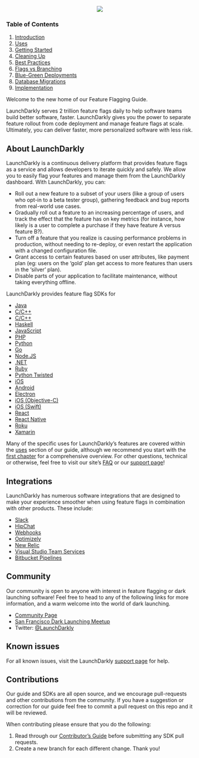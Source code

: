 <p align="center">
  <img src="http://blog.launchdarkly.com/wp-content/uploads/2016/02/ld_logo_blue.png">
</p>

### Table of Contents
1. [Introduction](https://github.com/launchdarkly/featureflags/blob/master/1%20-%20Introduction.md)
2. [Uses](https://github.com/launchdarkly/featureflags/blob/master/2%20-%20Uses.md)
3. [Getting Started](https://github.com/launchdarkly/featureflags/blob/master/3%20-%20Getting%20Started.md)
4. [Cleaning Up](https://github.com/launchdarkly/featureflags/blob/master/4%20-%20Cleaning%20Up.md)
5. [Best Practices](https://github.com/launchdarkly/featureflags/blob/master/5%20-%20Best%20Practices.md)
6. [Flags vs Branching](https://github.com/launchdarkly/featureflags/blob/master/6%20-%20Flags%20vs%20Branching.md)
7. [Blue-Green Deployments](https://github.com/launchdarkly/featureflags/blob/master/7%20-%20Blue-Green%20Deployments.md)
8. [Database Migrations](https://github.com/launchdarkly/featureflags/blob/master/8%20-%20Database%20Migrations.md)
9. [Implementation](https://github.com/launchdarkly/featureflags/blob/master/9%20-%20Implementation.md)

Welcome to the new home of our Feature Flagging Guide.

LaunchDarkly serves 2 trillion feature flags daily to help software teams build better software, faster. LaunchDarkly gives you the power to separate feature rollout from code deployment and manage feature flags at scale. Ultimately, you can deliver faster, more personalized software with less risk.

## About LaunchDarkly

LaunchDarkly is a continuous delivery platform that provides feature flags as a service and allows developers to iterate quickly and safely. We allow you to easily flag your features and manage them from the LaunchDarkly dashboard. With LaunchDarkly, you can:

* Roll out a new feature to a subset of your users (like a group of users who opt-in to a beta tester group), gathering feedback and bug reports from real-world use cases.
* Gradually roll out a feature to an increasing percentage of users, and track the effect that the feature has on key metrics (for instance, how likely is a user to complete a purchase if they have feature A versus feature B?).
* Turn off a feature that you realize is causing performance problems in production, without needing to re-deploy, or even restart the application with a changed configuration file.
* Grant access to certain features based on user attributes, like payment plan (eg: users on the ‘gold’ plan get access to more features than users in the ‘silver’ plan). 
* Disable parts of your application to facilitate maintenance, without taking everything offline.

LaunchDarkly provides feature flag SDKs for
* [Java](http://docs.launchdarkly.com/docs/java-sdk-reference)
* [C/C++](http://docs.launchdarkly.com/docs/c-server-sdk-reference)
* [C/C++](http://docs.launchdarkly.com/docs/c-server-sdk-reference)
* [Haskell](http://docs.launchdarkly.com/docs/haskell-server-sdk-reference)
* [JavaScript](http://docs.launchdarkly.com/docs/js-sdk-reference)
* [PHP](http://docs.launchdarkly.com/docs/php-sdk-reference)
* [Python](http://docs.launchdarkly.com/docs/python-sdk-reference)
* [Go](http://docs.launchdarkly.com/docs/go-sdk-reference)
* [Node.JS](http://docs.launchdarkly.com/docs/node-sdk-reference)
* [.NET](http://docs.launchdarkly.com/docs/dotnet-sdk-reference)
* [Ruby](http://docs.launchdarkly.com/docs/ruby-sdk-reference)
* [Python Twisted](http://docs.launchdarkly.com/docs/python-twisted-sdk-reference)
* [iOS](http://docs.launchdarkly.com/docs/ios-sdk-reference)
* [Android](http://docs.launchdarkly.com/docs/android-sdk-reference)
* [Electron](http://docs.launchdarkly.com/docs/electron-sdk-reference)
* [iOS (Objective-C)](http://docs.launchdarkly.com/docs/ios-objc-sdk-reference)
* [iOS (Swift)](http://docs.launchdarkly.com/docs/ios-sdk-reference)
* [React](http://docs.launchdarkly.com/docs/react-sdk-reference)
* [React Native](http://docs.launchdarkly.com/docs/react-native-sdk-reference)
* [Roku](http://docs.launchdarkly.com/docs/roku-sdk-reference)
* [Xamarin](http://docs.launchdarkly.com/docs/Xamarin-sdk-reference)

Many of the specific uses for LaunchDarkly’s features are covered within the [uses](https://github.com/launchdarkly/featureflags/blob/master/2%20-%20Uses.md) section of our guide, although we recommend you start with the [first chapter](https://github.com/launchdarkly/featureflags/blob/master/1%20-%20Introduction.md) for a comprehensive overview. For other questions, technical or otherwise, feel free to visit our site’s [FAQ](https://launchdarkly.com/faq.html) or our [support page](https://support.launchdarkly.com/)!

## Integrations
LaunchDarkly has numerous software integrations that are designed to make your experience smoother when using feature flags in combination with other products. These include:
* [Slack](http://docs.launchdarkly.com/docs/slack)
* [HipChat](http://docs.launchdarkly.com/docs/hipchat)
* [Webhooks](http://docs.launchdarkly.com/docs/webhooks)
* [Optimizely](http://docs.launchdarkly.com/docs/optimizely)
* [New Relic](http://docs.launchdarkly.com/docs/newrelic)
* [Visual Studio Team Services](http://docs.launchdarkly.com/docs/visual-studio-team-services-extension)
* [Bitbucket Pipelines](http://docs.launchdarkly.com/docs/bitbucket-pipelines)


## Community
Our community is open to anyone with interest in feature flagging or dark launching software! Feel free to head to any of the following links for more information, and a warm welcome into the world of dark launching.
* [Community Page](https://launchdarkly.com/community.html)
* [San Francisco Dark Launching Meetup](http://www.meetup.com/San-Francisco-Dark-Launching-Meetup/)
* Twitter: [@LaunchDarkly](https://twitter.com/LaunchDarkly)

## Known issues
For all known issues, visit the LaunchDarkly [support page](https://support.launchdarkly.com/) for help.

## Contributions
Our guide and SDKs are all open source, and we encourage pull-requests and other contributions from the community. If you have a suggestion or correction for our guide feel free to commit a pull request on this repo and it will be reviewed.

When contributing please ensure that you do the following:
 1. Read through our [Contributor’s Guide](http://docs.launchdarkly.com/docs/sdk-contributors-guide) before submitting any SDK pull requests.
 2. Create a new branch for each different change. Thank you!
